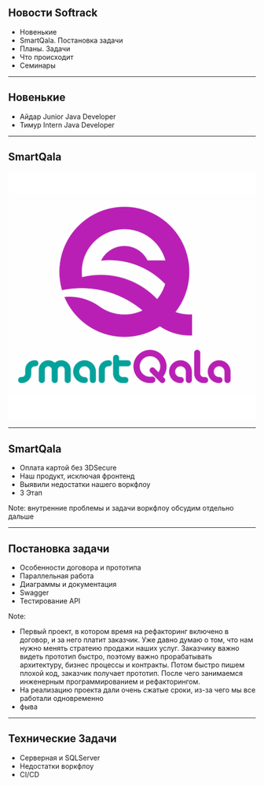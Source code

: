 ## Новости Softrack

- Новенькие
- SmartQala. Постановка задачи
- Планы. Задачи
- Что происходит
- Семинары

---

## Новенькие

- Айдар Junior Java Developer
- Тимур Intern Java Developer

---

## SmartQala

![Logo](sq_logo_named.png)

---

## SmartQala

- Оплата картой без 3DSecure
- Наш продукт, исключая фронтенд
- Выявили недостатки нашего воркфлоу
- 3 Этап

Note: внутренние проблемы и задачи воркфлоу обсудим отдельно дальше

---

## Постановка задачи

- Особенности договора и прототипа
- Параллельная работа
- Диаграммы и документация
- Swagger
- Тестирование API

Note: 
- Первый проект, в котором время на рефакторинг включено в договор, и за него платит заказчик. Уже давно думаю о том, что нам нужно менять стратеию продажи наших услуг. Заказчику важно видеть прототип быстро, поэтому важно прорабатывать архитектуру, бизнес процессы и контракты. Потом быстро пишем плохой код, заказчик получает прототип. После чего занимаемся инженерным программированием и рефакторингом.
- На реализацию проекта дали очень сжатые сроки, из-за чего мы все работали одновременно
- фыва

---

## Технические Задачи

- Серверная и SQLServer
- Недостатки воркфлоу
- CI/CD
